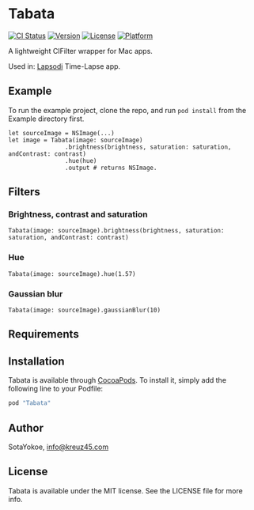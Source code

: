 # Tabata

[![CI Status](http://img.shields.io/travis/SotaYokoe/Tabata.svg?style=flat)](https://travis-ci.org/SotaYokoe/Tabata)
[![Version](https://img.shields.io/cocoapods/v/Tabata.svg?style=flat)](http://cocoapods.org/pods/Tabata)
[![License](https://img.shields.io/cocoapods/l/Tabata.svg?style=flat)](http://cocoapods.org/pods/Tabata)
[![Platform](https://img.shields.io/cocoapods/p/Tabata.svg?style=flat)](http://cocoapods.org/pods/Tabata)

A lightweight CIFilter wrapper for Mac apps.

Used in: [Lapsodi](http://en.nantekottai.com/2016/05/25/lapsodi-time-lapse-stop-motion/) Time-Lapse app.

## Example

To run the example project, clone the repo, and run `pod install` from the Example directory first.

```
let sourceImage = NSImage(...)
let image = Tabata(image: sourceImage)
                .brightness(brightness, saturation: saturation, andContrast: contrast)
                .hue(hue)
                .output # returns NSImage.
```

## Filters
### Brightness, contrast and saturation
```
Tabata(image: sourceImage).brightness(brightness, saturation: saturation, andContrast: contrast)
```
### Hue
```
Tabata(image: sourceImage).hue(1.57)
```
### Gaussian blur

```
Tabata(image: sourceImage).gaussianBlur(10)
```

## Requirements

## Installation

Tabata is available through [CocoaPods](http://cocoapods.org). To install
it, simply add the following line to your Podfile:

```ruby
pod "Tabata"
```

## Author

SotaYokoe, info@kreuz45.com

## License

Tabata is available under the MIT license. See the LICENSE file for more info.
